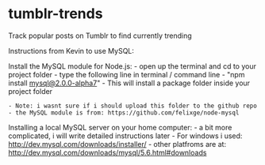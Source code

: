 tumblr-trends
=============

Track popular posts on Tumblr to find currently trending



Instructions from Kevin to use MySQL:

Install the MySQL module for Node.js:
	- open up the terminal and cd to your project folder
	-  type the following line in terminal / command line
	- "npm install mysql@2.0.0-alpha7"
	- This will install a package folder inside your project folder

	- Note: i wasnt sure if i should upload this folder to the github repo
	- the MySQL module is from: https://github.com/felixge/node-mysql

Installing a local MySQL server on your home computer:
	- a bit more complicated, i will write detailed instructions later
	- For windows i used: http://dev.mysql.com/downloads/installer/
	- other platfroms are at: http://dev.mysql.com/downloads/mysql/5.6.html#downloads

